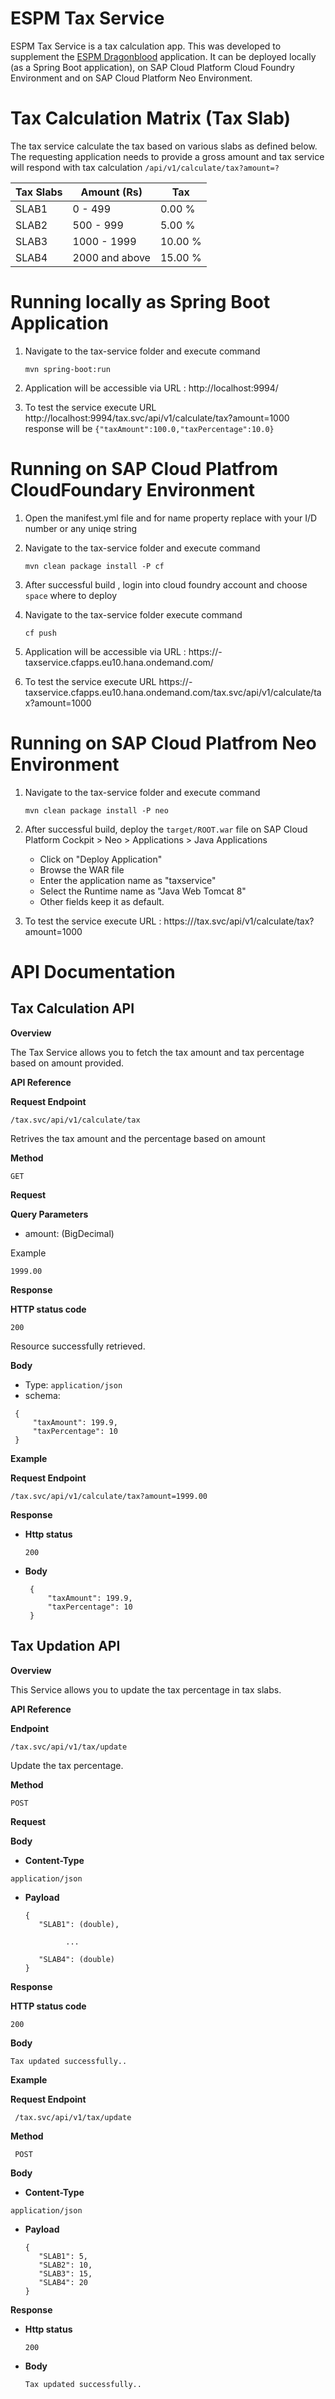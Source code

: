 # ESPM Tax Service 

ESPM Tax Service is a tax calculation app. This was developed to supplement the [ESPM Dragonblood](https://github.wdf.sap.corp/refapps/espm-dragonblood) application. It can be deployed locally (as a Spring Boot application), on SAP Cloud Platform Cloud Foundry Environment and on SAP Cloud Platform Neo Environment.  
# Tax Calculation Matrix (Tax Slab)
The tax service calculate the tax based on various slabs as defined below. The requesting application needs to provide a gross amount and tax service will respond with tax calculation
`/api/v1/calculate/tax?amount=?`

| Tax Slabs | Amount (Rs)  | Tax |  
|---|---|---|
| SLAB1 | 0 - 499  |  0.00 %|  
| SLAB2 | 500 - 999  | 5.00 %  |   
| SLAB3 | 1000 - 1999  | 10.00 %  |  
| SLAB4 | 2000 and above  | 15.00 %  |  

# Running locally as Spring Boot Application

1.  Navigate to the tax-service folder and execute command

    `mvn spring-boot:run`

2. Application will be accessible via URL : http://localhost:9994/

3. To test the service execute URL http://localhost:9994/tax.svc/api/v1/calculate/tax?amount=1000
response will be `{"taxAmount":100.0,"taxPercentage":10.0}`

# Running on SAP Cloud Platfrom CloudFoundary Environment

1.  Open the manifest.yml file and for name property replace <unique-id> with your I/D number or any uniqe string
2. Navigate to the tax-service folder and execute command

    `mvn clean package install -P cf`
    
3.  After successful build , login into cloud foundry account and choose `space` where to deploy

4.  Navigate to the tax-service folder execute command

    `cf push`

5. Application will be accessible via URL : https://<unique-id>-taxservice.cfapps.eu10.hana.ondemand.com/
6. To test the service execute URL https://<unique-id>-taxservice.cfapps.eu10.hana.ondemand.com/tax.svc/api/v1/calculate/tax?amount=1000

# Running on SAP Cloud Platfrom Neo Environment

1.  Navigate to the tax-service folder and execute command

    `mvn clean package install -P neo`
    
2.  After successful build, deploy the `target/ROOT.war` file on SAP Cloud Platform Cockpit > Neo > Applications > Java Applications
    
    * Click on "Deploy Application"
    * Browse the WAR file
    * Enter the application name as "taxservice"
    * Select the Runtime name as "Java Web Tomcat 8"
    * Other fields keep it as default.

3. To test the service execute URL : https://<url>/tax.svc/api/v1/calculate/tax?amount=1000


# API Documentation

## Tax Calculation API
   
   **Overview**
   
   The Tax Service allows you to fetch the tax amount and tax percentage based on amount provided.
   
   **API Reference**
   
   **Request Endpoint**
   
    /tax.svc/api/v1/calculate/tax
   
   Retrives the tax amount and the percentage based on amount
   
    
   **Method**
   
    GET
    
   **Request**
   
   **Query Parameters**
   
   - amount: (BigDecimal)
   
   Example
   
   `1999.00`
   
   **Response**
   
   **HTTP status code**
   
    200
   
   Resource successfully retrieved.
   
   **Body**
   
   - Type: `application/json`
   - schema:
   
   ```
    {
        "taxAmount": 199.9,
        "taxPercentage": 10
    }
   ```
  
  **Example**
  
  **Request Endpoint**
  
    /tax.svc/api/v1/calculate/tax?amount=1999.00
  
  **Response**
  
  - **Http status**
  
        200
  
  - **Body**
  
       ```
        {
            "taxAmount": 199.9,
            "taxPercentage": 10
        }
       ```
 ## Tax Updation API   
 
   **Overview**
   
   This Service allows you to update the tax percentage in tax slabs.
   
   **API Reference**
   
   **Endpoint**
   
    /tax.svc/api/v1/tax/update
    
   Update the tax percentage.
   
   **Method**
   
    POST
    
   **Request**
   
   **Body**
    
   - **Content-Type**  
    
    application/json
    
   - **Payload**

     ```
     {
        "SLAB1": (double),

              ...

        "SLAB4": (double)
     }
     ```
   
  **Response**
    
   **HTTP status code**
   
    200
    
   **Body**
   
    Tax updated successfully..
    
  **Example**
  
  **Request Endpoint**
  
     /tax.svc/api/v1/tax/update
  
   **Method**
  
     POST 
  
   **Body**
    
   - **Content-Type**  
    
    application/json
    
   - **Payload**
   
     ```
     {
        "SLAB1": 5,
        "SLAB2": 10,
        "SLAB3": 15,
        "SLAB4": 20
     }
     ```
  
  **Response**
  
  - **Http status**
  
        200
  
  - **Body**
    
        Tax updated successfully..
      
   
 

   
   
   
  
  
    
   

   
   
